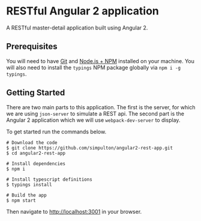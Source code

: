 # RESTful Angular 2 application

A RESTful master-detail application built using Angular 2.

## Prerequisites
You will need to have [Git](https://git-scm.com/) and [Node.js + NPM](http://nodejs.org) installed on your machine. You will also need to install the `typings` NPM package globally via `npm i -g typings`.

## Getting Started

There are two main parts to this application. The first is the server, for which we are using `json-server` to simulate a REST api. The second part is the Angular 2 application which we will use `webpack-dev-server` to display.  

To get started run the commands below.

```
# Download the code
$ git clone https://github.com/simpulton/angular2-rest-app.git
$ cd angular2-rest-app

# Install dependencies
$ npm i

# Install typescript definitions
$ typings install

# Build the app
$ npm start
```

Then navigate to [http://localhost:3001](http://localhost:3001) in your browser.
